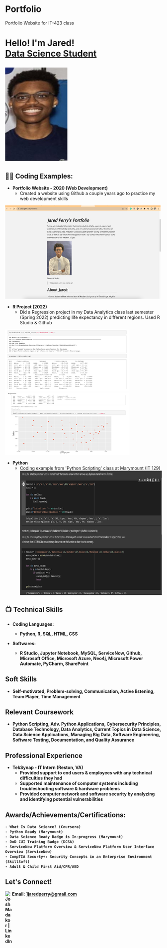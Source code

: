 # Portfolio
Portfolio Website for IT-423 class

<h1>Hello! I'm Jared! <br/><a href="https://www.linkedin.com/in/jared-perry-828391205/">Data Science Student</a>

<b><img src="https://github.com/1jayp/Portfolio-423/blob/78c5b2fd4b2c5079b73780d1c297fd95a125f40d/IMG_6666.jpg" width="200" height="300"></b>

<h2>👨‍💻 Coding Examples:</h2>

- <b>Portfolio Website - 2020 (Web Development)</b>
    - Created a website using Github a couple years ago to practice my web development skills

<b><img src="https://github.com/1jayp/Portfolio-423/blob/21807ceee11d3a6ca9b8f0efce5dcd78190aca55/Screen%20Shot%202022-11-16%20at%202.39.23%20PM.png" width="500" height="300"></b>

  
- <b>R Project (2022)</b>
  - Did a Regression project in my Data Analytics class last semester (Spring 2022) predicting life expectancy in different regions. Used R Studio & Github
  
<b><img src="https://github.com/1jayp/Portfolio-423/blob/95fab358ce6ea5aa81812348e1d6656302071b69/R%20example%202.png" width="400" height="200"></b> <img src="https://github.com/1jayp/Portfolio-423/blob/95fab358ce6ea5aa81812348e1d6656302071b69/R%20example.png" width="400" height="200">
  
- <b>Python</b>
  - Coding example from 'Python Scripting' class at Marymount (IT 129)
<b><img src="https://github.com/1jayp/Portfolio-423/blob/0231616d5a92cd6a432acfe586e5e5003883552f/Screen%20Shot%202022-11-16%20at%203.39.23%20PM.png" width="700" height="400">


<h2>📺 Technical Skills</h2>

- <b>Coding Languages:</b>
    - Python, R, SQL, HTML, CSS
    

- <b>Softwares:</b>
    - R Studio, Jupyter Notebook, MySQL, ServiceNow, Github, Microsoft Office, Microsoft Azure, Neo4j, Microsoft Power Automate, PyCharm, SharePoint

    
<h2>Soft Skills</h2>

- <b>Self-motivated, Problem-solving, Communication, Active listening, Team Player, Time Management</b>
    
    
<h2>Relevant Coursework</h2>

- <b>Python Scripting, Adv. Python Applications, Cybersecurity Principles, Database Technology, Data Analytics, Current Topics in Data Science, Data Science Applications, Managing Big Data, Software Engineering, Software Testing, Documentation, and Quality Assurance</b>
   

<h2>Professional Experience</h2>

- <b>TekSynap - IT Intern (Reston, VA)</b>
    - Provided support to end users & employees with any technical difficulties they had
    - Supported maintenance of computer systems including troubleshooting software & hardware problems
    - Provided computer network and software security by analyzing and identifying potential vulnerabilities
    


<h2> Awards/Achievements/Certifications:</h2>
    
    - What Is Data Science? (Coursera)
    - Python Ready (Marymount)
    - Data Science Ready Badge is In-progress (Marymount)
    - DoD CUI Training Badge (DCSA)
    - ServiceNow Platform Overview & ServiceNow Platform User Interface Overview (ServiceNow)
    - CompTIA Securty+: Security Concepts in an Enterprise Environment (SkillSoft)
    - Adult & Child First Aid/CPR/AED
    
    
    
    
<h2>Let's Connect!</h2>

[<img align="left" alt="JoshMadakor | LinkedIn" width="22px" src="https://cdn.jsdelivr.net/npm/simple-icons@v3/icons/linkedin.svg" />][linkedin]


[linkedin]: https://www.linkedin.com/in/jared-perry-828391205/
**Email:** 1jaredperry@gmail.com

<!--
**joshmadakor1/joshmadakor1** is a ✨ _special_ ✨ repository because its `README.md` (this file) appears on your GitHub profile.

Here are some ideas to get you started:

- 🔭 I’m currently working on ...
- 🌱 I’m currently learning ...
- 👯 I’m looking to collaborate on ...
- 🤔 I’m looking for help with ...
- 💬 Ask me about ...
- 📫 How to reach me: ...
- 😄 Pronouns: ...
- ⚡ Fun fact: ...
-->
